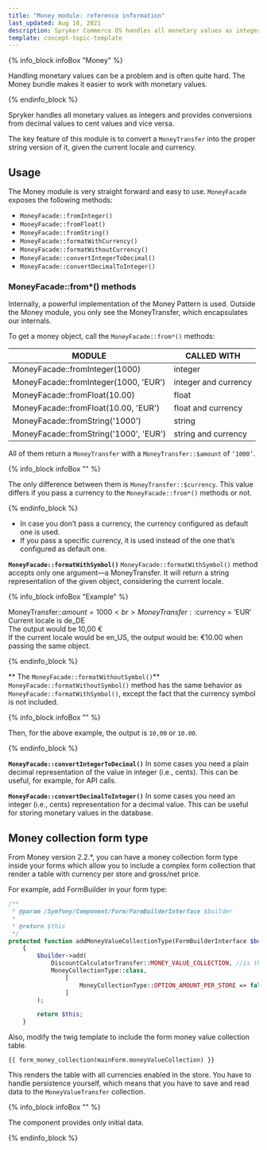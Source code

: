 ```yaml
---
title: "Money module: reference information"
last_updated: Aug 18, 2021
description: Spryker Commerce OS handles all monetary values as integer and provides conversions from decimal values to cent values and vice versa.
template: concept-topic-template
---
```


{% info_block infoBox "Money" %}

Handling monetary values can be a problem and is often quite hard. The Money bundle makes it easier to work with monetary values.

{% endinfo_block %}



Spryker handles all monetary values as integers and provides conversions from decimal values to cent values and vice versa.

The key feature of this module is to convert a `MoneyTransfer` into the proper string version of it, given the current locale and currency.


## Usage

The Money module is very straight forward and easy to use. `MoneyFacade` exposes the following methods:

- `MoneyFacade::fromInteger()`
- `MoneyFacade::fromFloat()`
- `MoneyFacade::fromString()`
- `MoneyFacade::formatWithCurrency()`
- `MoneyFacade::formatWithoutCurrency()`
- `MoneyFacade::convertIntegerToDecimal()`
- `MoneyFacade::convertDecimalToInteger()`

### MoneyFacade::from*() methods

Internally, a powerful implementation of the Money Pattern is used. Outside the Money module, you only see the MoneyTransfer, which encapsulates our internals.

To get a money object, call the `MoneyFacade::from*()` methods:

| MODULE | CALLED WITH |
| --- | --- |
| MoneyFacade::fromInteger(1000) | integer |
| MoneyFacade::fromInteger(1000, 'EUR') | integer and currency |
| MoneyFacade::fromFloat(10.00) | float |
| MoneyFacade::fromFloat(10.00, 'EUR') | float and currency |
| MoneyFacade::fromString('1000') | string |
| MoneyFacade::fromString('1000', 'EUR') | string and currency |

All of them return a `MoneyTransfer` with a `MoneyTransfer::$amount` of `‘1000’`.

{% info_block infoBox "" %}

The only difference between them is `MoneyTransfer::$currency`. This value differs if you pass a currency to the `MoneyFacade::from*()` methods or not.

{% endinfo_block %}

* In case you don’t pass a currency, the currency configured as default one is used.
* If you pass a specific currency, it is used instead of the one that’s configured as default one.

**`MoneyFacade::formatWithSymbol()`**
`MoneyFacade::formatWithSymbol()` method accepts only one argument—a MoneyTransfer. It will return a string representation of the given object, considering the current locale.

{% info_block infoBox "Example" %}

MoneyTransfer::$amount = 1000<br>MoneyTransfer::$currency = ‘EUR’<br>Current locale is de_DE<br>The output would be 10,00 €<br>If the current locale would be en_US, the output would be: €10.00 when passing the same object.

{% endinfo_block %}

** The `MoneyFacade::formatWithoutSymbol()`**
`MoneyFacade::formatWithoutSymbol()` method has the same behavior as `MoneyFacade::formatWithSymbol()`, except the fact that the currency symbol is not included.

{% info_block infoBox "" %}

Then, for the above example, the output is `10,00` or `10.00`.

{% endinfo_block %}

**`MoneyFacade::convertIntegerToDecimal()`**
In some cases you need a plain decimal representation of the value in integer (i.e., cents). This can be useful, for example, for API calls.

**`MoneyFacade::convertDecimalToInteger()`**
In some cases you need an integer (i.e., cents) representation for a decimal value. This can be useful for storing monetary values in the database.

## Money collection form type

From Money version 2.2.*, you can have a money collection form type inside your forms which allow you to include a complex form collection that render a table with currency per store and gross/net price.

For example, add FormBuilder in your form type:

```php
/**
 * @param /Symfony/Component/Form/FormBuilderInterface $builder
 *
 * @return $this
 */
protected function addMoneyValueCollectionType(FormBuilderInterface $builder)
	{
    	$builder->add(
        	DiscountCalculatorTransfer::MONEY_VALUE_COLLECTION, //is the property in the main form you want to map. It should be transferred as in example
         	MoneyCollectionType::class,
            	[
                	MoneyCollectionType::OPTION_AMOUNT_PER_STORE => false, //If you want to render per store, set it to true
              	]
        );

        return $this;
	}
```

Also, modify the twig template to include the form money value collection table.

```
{{ form_money_collection(mainForm.moneyValueCollection) }}
```

This renders the table with all currencies enabled in the store. You have to handle persistence yourself, which means that you have to save and read data to the `MoneyValueTransfer` collection.

{% info_block infoBox "" %}

The component provides only initial data.

{% endinfo_block %}

<!-- Last review date: Oct 6, 2017 by Aurimas Ličkus -->
